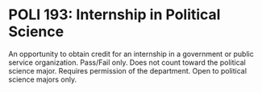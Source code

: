 # POLI 193: Internship in Political Science

An opportunity to obtain credit for an internship in a government or public service organization. Pass/Fail only. Does not count toward the political science major. Requires permission of the department. Open to political science majors only.